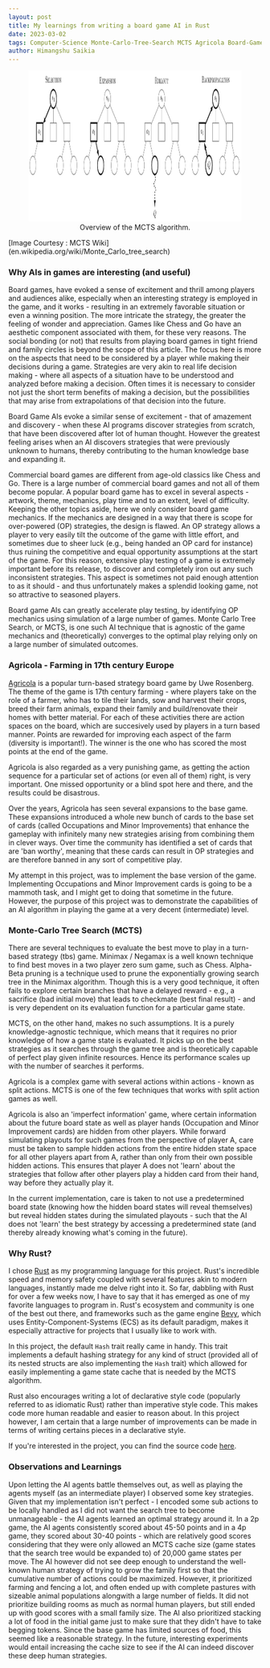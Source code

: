 ```yaml
---
layout: post
title: My learnings from writing a board game AI in Rust
date: 2023-03-02
tags: Computer-Science Monte-Carlo-Tree-Search MCTS Agricola Board-Games Artificial-Intelligence Rust Algorithms
author: Himangshu Saikia
---
```


<center>
<figure>
    <img src="/assets/img/MCTS_Algorithm.png"
         alt="Overview of the MCTS algorithm." height="300">
    <figcaption>Overview of the MCTS algorithm. </figcaption>
</figure>
</center>
[Image Courtesy : MCTS Wiki](en.wikipedia.org/wiki/Monte_Carlo_tree_search)

### Why AIs in games are interesting (and useful)

Board games, have evoked a sense of excitement and thrill among players and audiences alike, especially when an interesting strategy is employed in the game, and it works - resulting in an extremely favorable situation or even a winning position. The more intricate the strategy, the greater the feeling of wonder and appreciation. Games like Chess and Go have an aesthetic component associated with them, for these very reasons. The social bonding (or not) that results from playing board games in tight friend and family circles is beyond the scope of this article. The focus here is more on the aspects that need to be considered by a player while making their decisions during a game. Strategies are very akin to real life decision making - where all aspects of a situation have to be understood and analyzed before making a decision. Often times it is necessary to consider not just the short term benefits of making a decision, but the possibilities that may arise from extrapolations of that decision into the future.

Board Game AIs evoke a similar sense of excitement - that of amazement and discovery - when these AI programs discover strategies from scratch, that have been discovered after lot of human thought. However the greatest feeling arises when an AI discovers strategies that were previously unknown to humans, thereby contributing to the human knowledge base and expanding it.

Commercial board games are different from age-old classics like Chess and Go. There is a large number of commercial board games and not all of them become popular. A popular board game has to excel in several aspects - artwork, theme, mechanics, play time and to an extent, level of difficulty. Keeping the other topics aside, here we only consider board game mechanics. If the mechanics are designed in a way that there is scope for over-powered (OP) strategies, the design is flawed. An OP strategy allows a player to very easily tilt the outcome of the game with little effort, and sometimes due to sheer luck (e.g., being handed an OP card for instance) thus ruining the competitive and equal opportunity assumptions at the start of the game. For this reason, extensive play testing of a game is extremely important before its release, to discover and completely iron out any such inconsistent strategies. This aspect is sometimes not paid enough attention to as it should - and thus unfortunately makes a splendid looking game, not so attractive to seasoned players.

Board game AIs can greatly accelerate play testing, by identifying OP mechanics using simulation of a large number of games. Monte Carlo Tree Search, or MCTS, is one such AI technique that is agnostic of the game mechanics and (theoretically) converges to the optimal play relying only on a large number of simulated outcomes.

### Agricola - Farming in 17th century Europe

[Agricola](https://en.wikipedia.org/wiki/Agricola_(board_game)) is a popular turn-based strategy board game by Uwe Rosenberg. The theme of the game is 17th century farming - where players take on the role of a farmer, who has to tile their lands, sow and harvest their crops, breed their farm animals, expand their family and build/renovate their homes with better material. For each of these activities there are action spaces on the board, which are succesively used by players in a turn based manner. Points are rewarded for improving each aspect of the farm (diversity is important!). The winner is the one who has scored the most points at the end of the game. 

Agricola is also regarded as a very punishing game, as getting the action sequence for a particular set of actions (or even all of them) right, is very important. One missed opportunity or a blind spot here and there, and the results could be disastrous. 

Over the years, Agricola has seen several expansions to the base game. These expansions introduced a whole new bunch of cards to the base set of cards (called Occupations and Minor Improvements) that enhance the gameplay with infinitely many new strategies arising from combining them in clever ways. Over time the community has identified a set of cards that are 'ban worthy', meaning that these cards can result in OP strategies and are therefore banned in any sort of competitive play. 

My attempt in this project, was to implement the base version of the game. Implementing Occupations and Minor Improvement cards is going to be a mammoth task, and I might get to doing that sometime in the future. However, the purpose of this project was to demonstrate the capabilities of an AI algorithm in playing the game at a very decent (intermediate) level.

### Monte-Carlo Tree Search (MCTS)

There are several techniques to evaluate the best move to play in a turn-based strategy (tbs) game. Minimax / Negamax is a well known technique to find best moves in a two player zero sum game, such as Chess. Alpha-Beta pruning is a technique used to prune the exponentially growing search tree in the Minimax algorithm. Though this is a very good technique, it often fails to explore certain branches that have a delayed reward - e.g., a sacrifice (bad initial move) that leads to checkmate (best final result) - and is very dependent on its evaluation function for a particular game state.

MCTS, on the other hand, makes no such assumptions. It is a purely knowledge-agnostic technique, which means that it requires no prior knowledge of how a game state is evaluated. It picks up on the best strategies as it searches through the game tree and is theoretically capable of perfect play given infinite resources. Hence its performance scales up with the number of searches it performs.

Agricola is a complex game with several actions within actions - known as split actions. MCTS is one of the few techniques that works with split action games as well.

Agricola is also an 'imperfect information' game, where certain information about the future board state as well as player hands (Occupation and Minor Improvement cards) are hidden from other players. While forward simulating playouts for such games from the perspective of player A, care must be taken to sample hidden actions from the entire hidden state space for all other players apart from A, rather than only from their own possible hidden actions. This ensures that player A does not 'learn' about the strategies that follow after other players play a hidden card from their hand, way before they actually play it.

In the current implementation, care is taken to not use a predetermined board state (knowing how the hidden board states will reveal themselves) but reveal hidden states during the simulated playouts - such that the AI does not 'learn' the best strategy by accessing a predetermined state (and thereby already knowing what's coming in the future).

### Why Rust?

I chose [Rust](https://doc.rust-lang.org/book/title-page.html) as my programming language for this project. Rust's incredible speed and memory safety coupled with several features akin to modern languages, instantly made me delve right into it. So far, dabbling with Rust for over a few weeks now, I have to say that it has emerged as one of my favorite languages to program in. Rust's ecosystem and community is one of the best out there, and frameworks such as the game engine [Bevy](https://bevyengine.org/), which uses Entity-Component-Systems (ECS) as its default paradigm, makes it especially attractive for projects that I usually like to work with.

In this project, the default `Hash` trait really came in handy. This trait implements a default hashing strategy for any kind of struct (provided all of its nested structs are also implementing the `Hash` trait) which allowed for easily implementing a game state cache that is needed by the MCTS algorithm.

Rust also encourages writing a lot of declarative style code (popularly referred to as idiomatic Rust) rather than imperative style code. This makes code more human readable and easier to reason about. In this project however, I am certain that a large number of improvements can be made in terms of writing certains pieces in a declarative style. 

If you're interested in the project, you can find the source code [here](https://github.com/hsaikia/Agricola).

### Observations and Learnings

Upon letting the AI agents battle themselves out, as well as playing the agents myself (as an intermediate player) I observed some key strategies. Given that my implementation isn't perfect - I encoded some sub actions to be locally handled as I did not want the search tree to become unmanageable - the AI agents learned an optimal strategy around it. In a 2p game, the AI agents consistently scored about 45-50 points and in a 4p game, they scored about 30-40 points - which are relatively good scores considering that they were only allowed an MCTS cache size (game states that the search tree would be expanded to) of 20,000 game states per move. The AI however did not see deep enough to understand the well-known human strategy of trying to grow the family first so that the cumulative number of actions could be maximized. However, it prioritized farming and fencing a lot, and often ended up with complete pastures with sizeable animal populations alongwith a large number of fields. It did not prioritize building rooms as much as normal human players, but still ended up with good scores with a small family size. The AI also prioritized stacking a lot of food in the initial game just to make sure that they didn't have to take begging tokens. Since the base game has limited sources of food, this seemed like a reasonable strategy. In the future, interesting experiments would entail increasing the cache size to see if the AI can indeed discover these deep human strategies.